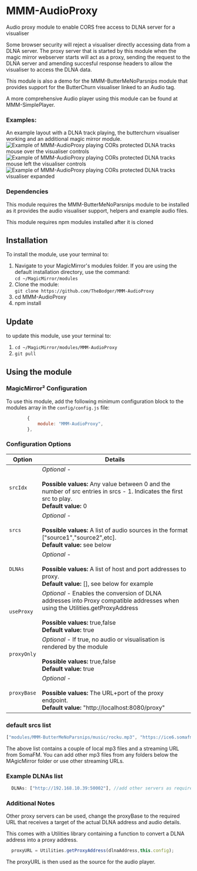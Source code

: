 # MMM-AudioProxy
Audio proxy module to enable CORS free access to DLNA server for a visualiser

Some browser security will reject a visualiser directly accessing data from a DLNA server. The proxy server that is started by this module when the magic mirror webserver starts will act as a proxy, sending the request to the DLNA server and amending succesful response headers to allow the visualiser to access the DLNA data.

This module is also a demo for the MMM-ButterMeNoParsnips module that provides support for the ButterChurn visualiser linked to an Audio tag. 

A more comprehensive Audio player using this module can be found at MMM-SimplePlayer.

### Examples:

An example layout with a DLNA track playing, the butterchurn visualiser working and an additional magic mirror module.<br>
![Example of MMM-AudioProxy playing CORs protected DLNA tracks mouse over the visualiser controls](images/Screenshot2025-10-03182757.png?raw=true "Example screenshot")
![Example of MMM-AudioProxy playing CORs protected DLNA tracks mouse left the visualiser controls](images/Screenshot2025-10-03182823.png?raw=true "Example screenshot")
![Example of MMM-AudioProxy playing CORs protected DLNA tracks visualiser expanded](images/Screenshot2025-10-03182856.png?raw=true "Example screenshot")

### Dependencies

This module requires the MMM-ButterMeNoParsnips module to be installed as it provides the audio visualiser support, helpers and example audio files.

This module requires npm modules installed after it is cloned

## Installation
To install the module, use your terminal to:
1. Navigate to your MagicMirror's modules folder. If you are using the default installation directory, use the command:<br />`cd ~/MagicMirror/modules`
2. Clone the module:<br />`git clone https://github.com/TheBodger/MMM-AudioProxy `
3. cd MMM-AudioProxy
4. npm install

## Update
to update this module, use your terminal to:
1. `cd ~/MagicMirror/modules/MMM-AudioProxy`
2. `git pull`

## Using the module

### MagicMirror² Configuration

To use this module, add the following minimum configuration block to the modules array in the `config/config.js` file:
```js
		{
			module: "MMM-AudioProxy",
		},
```

### Configuration Options

| Option                  | Details
|------------------------ |--------------
| `srcIdx`                | *Optional* - <br><br> **Possible values:** Any value between 0 and the number of src entries in srcs - 1. Indicates the first src to play.<br> **Default value:** 0
| `srcs`                | *Optional* - <br><br> **Possible values:** A list of audio sources in the format ["source1","source2",etc].<br> **Default value:** see below
| `DLNAs`                | *Optional* - <br><br> **Possible values:** A list of host and port addresses to proxy.<br> **Default value:** [], see below for example
| `useProxy`            |*Optional* -  Enables the conversion of DLNA addresses into Proxy compatible addresses when using the Utilities.getProxyAddress <br><br> **Possible values:** true,false <br> **Default value:** true
| `proxyOnly`            |*Optional* -  If true, no audio or visualisation is rendered by the module<br><br> **Possible values:** true,false <br> **Default value:** true
| `proxyBase`                | *Optional* - <br><br> **Possible values:** The URL+port of the proxy endpoint.<br> **Default value:** "http://localhost:8080/proxy"

### default srcs list
```js
["modules/MMM-ButterMeNoParsnips/music/rocku.mp3", "https://ice6.somafm.com/groovesalad-256-mp3", "modules/MMM-ButterMeNoParsnips/music/viper.mp3"],
```
The above list contains a couple of local mp3 files and a streaming URL from SomaFM. You can add other mp3 files from any folders below the MAgicMirror folder or use other streaming URLs.

### Example DLNAs list
```js
  DLNAs: ["http://192.168.10.39:50002"], //add other servers as required here
  ```

### Additional Notes

Other proxy servers can be used, change the proxyBase to the required URL that receives a target of the actual DLNA address and audio details.

This comes with a Utilities library containing a function to convert a DLNA address into a proxy address.

```js
  proxyURL = Utilities.getProxyAddress(dlnaAddress,this.config);
```

The proxyURL is then used as the source for the audio player.
